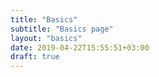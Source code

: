 ```yaml
---
title: "Basics"
subtitle: "Basics page"
layout: "basics"
date: 2019-04-22T15:55:51+03:00
draft: true
---
```

